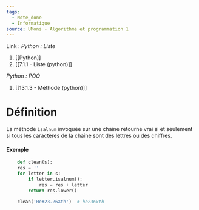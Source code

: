 ```yaml
---
tags:
  - Note_done
  - Informatique
source: UMons - Algorithme et programmation 1
---
```


Link : 
_Python : Liste_
1. [[Python]]
2. [[7.1.1 - Liste (python)]]

_Python : POO_
1. [[13.1.3 - Méthode (python)]]

# Définition
La méthode `isalnum` invoquée sur une chaîne retourne vrai si et seulement si tous les caractères de la chaîne sont des lettres ou des chiffres.

#### Exemple
```PYTHON
	def clean(s): 
	res = ''
	for letter in s: 
		if letter.isalnum(): 
			res = res + letter 
		return res.lower()

	clean('He#23.?6Xth')  # he236xth
```